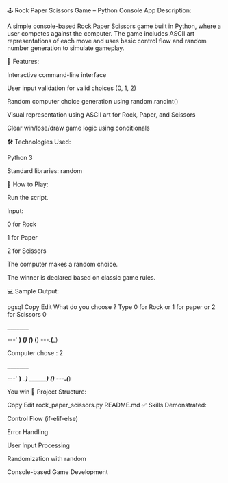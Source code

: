 🕹️ Rock Paper Scissors Game – Python Console App
Description:

A simple console-based Rock Paper Scissors game built in Python, where a user competes against the computer. The game includes ASCII art representations of each move and uses basic control flow and random number generation to simulate gameplay.

🔧 Features:

Interactive command-line interface

User input validation for valid choices (0, 1, 2)

Random computer choice generation using random.randint()

Visual representation using ASCII art for Rock, Paper, and Scissors

Clear win/lose/draw game logic using conditionals

🛠️ Technologies Used:

Python 3

Standard libraries: random

📌 How to Play:

Run the script.

Input:

0 for Rock

1 for Paper

2 for Scissors

The computer makes a random choice.

The winner is declared based on classic game rules.

💻 Sample Output:

pgsql
Copy
Edit
What do you choose ? Type 0 for Rock or 1 for paper or 2 for Scissors
0

    _______
---'   ____)
      (_____)
      (_____)
      (____)
---.__(___)

Computer chose : 2

    _______
---'   ____)____
          ______)
       __________)
      (____)
---.__(___)

You win
📁 Project Structure:

Copy
Edit
rock_paper_scissors.py
README.md
✅ Skills Demonstrated:

Control Flow (if-elif-else)

Error Handling

User Input Processing

Randomization with random

Console-based Game Development
